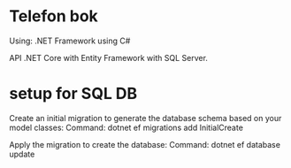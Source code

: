 # Telefon bok

Using:
.NET Framework using C#

API 
.NET Core with Entity Framework with SQL Server.

# setup for SQL DB
Create an initial migration to generate the database schema based on your model classes:
Command: dotnet ef migrations add InitialCreate

Apply the migration to create the database:
Command: dotnet ef database update
